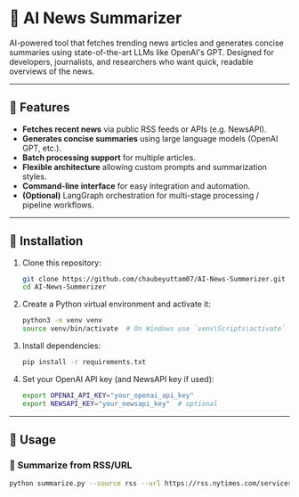 # 📰 AI News Summarizer

AI-powered tool that fetches trending news articles and generates concise summaries using state-of-the-art LLMs like OpenAI's GPT. Designed for developers, journalists, and researchers who want quick, readable overviews of the news.

---

## 🚀 Features

- **Fetches recent news** via public RSS feeds or APIs (e.g. NewsAPI).
- **Generates concise summaries** using large language models (OpenAI GPT, etc.).
- **Batch processing support** for multiple articles.
- **Flexible architecture** allowing custom prompts and summarization styles.
- **Command-line interface** for easy integration and automation.
- **(Optional)** LangGraph orchestration for multi-stage processing / pipeline workflows.

---

## 🔧 Installation

1. Clone this repository:
    ```bash
    git clone https://github.com/chaubeyuttam07/AI-News-Summerizer.git
    cd AI-News-Summerizer
    ```

2. Create a Python virtual environment and activate it:
    ```bash
    python3 -m venv venv
    source venv/bin/activate  # On Windows use `venv\Scripts\activate`
    ```

3. Install dependencies:
    ```bash
    pip install -r requirements.txt
    ```

4. Set your OpenAI API key (and NewsAPI key if used):
    ```bash
    export OPENAI_API_KEY="your_openai_api_key"
    export NEWSAPI_KEY="your_newsapi_key"  # optional
    ```

---

## 🧩 Usage

### 📰 Summarize from RSS/URL
```bash
python summarize.py --source rss --url https://rss.nytimes.com/services/xml/rss/nyt/HomePage.xml
